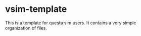# vsim-template
This is a template for questa sim users. It contains a very simple organization of files.
